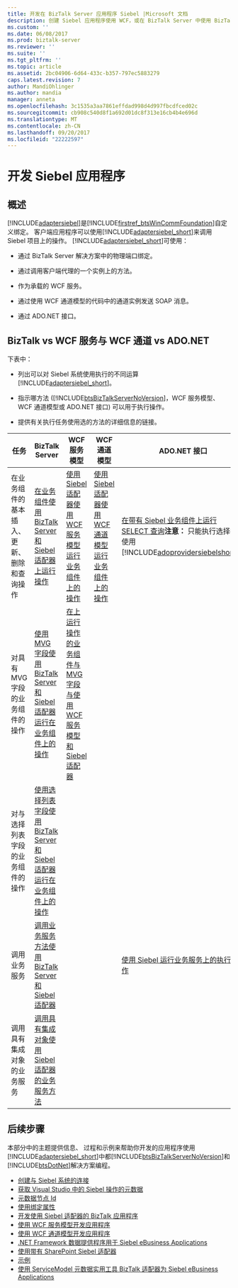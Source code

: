 ```yaml
---
title: 开发在 BizTalk Server 应用程序 Siebel |Microsoft 文档
description: 创建 Siebel 应用程序使用 WCF，或在 BizTalk Server 中使用 BizTalk 适配器包 (BAP)
ms.custom: ''
ms.date: 06/08/2017
ms.prod: biztalk-server
ms.reviewer: ''
ms.suite: ''
ms.tgt_pltfrm: ''
ms.topic: article
ms.assetid: 2bc04906-6d64-433c-b357-797ec5883279
caps.latest.revision: 7
author: MandiOhlinger
ms.author: mandia
manager: anneta
ms.openlocfilehash: 3c1535a3aa7861effdad998d4d997fbcdfced02c
ms.sourcegitcommit: cb908c540d8f1a692d01dc8f313e16cb4b4e696d
ms.translationtype: MT
ms.contentlocale: zh-CN
ms.lasthandoff: 09/20/2017
ms.locfileid: "22222597"
---
```

# <a name="develop-your-siebel-applications"></a>开发 Siebel 应用程序

## <a name="overview"></a>概述
[!INCLUDE[adaptersiebel](../../includes/adaptersiebel-md.md)]是[!INCLUDE[firstref_btsWinCommFoundation](../../includes/firstref-btswincommfoundation-md.md)]自定义绑定。 客户端应用程序可以使用[!INCLUDE[adaptersiebel_short](../../includes/adaptersiebel-short-md.md)]来调用 Siebel 项目上的操作。 [!INCLUDE[adaptersiebel_short](../../includes/adaptersiebel-short-md.md)]可使用：  
  
-   通过 BizTalk Server 解决方案中的物理端口绑定。  
  
-   通过调用客户端代理的一个实例上的方法。  
  
-   作为承载的 WCF 服务。  
  
-   通过使用 WCF 通道模型的代码中的通道实例发送 SOAP 消息。  
  
-   通过 ADO.NET 接口。  
  
## <a name="biztalk-vs-wcf-service-vs-wcf-channel-vs-adonet"></a>BizTalk vs WCF 服务与 WCF 通道 vs ADO.NET
 下表中：  
  
-   列出可以对 Siebel 系统使用执行的不同运算[!INCLUDE[adaptersiebel_short](../../includes/adaptersiebel-short-md.md)]。  
  
-   指示哪方法 ([!INCLUDE[btsBizTalkServerNoVersion](../../includes/btsbiztalkservernoversion-md.md)]，WCF 服务模型、 WCF 通道模型或 ADO.NET 接口) 可以用于执行操作。  
  
-   提供有关执行任务使用选的方法的详细信息的链接。  
  
|任务|BizTalk Server|WCF 服务模型|WCF 通道模型|ADO.NET 接口|  
|----------|--------------------|-----------------------|-----------------------|-----------------------|  
|在业务组件的基本插入、 更新、 删除和查询操作|[在业务组件使用 BizTalk Server 和 Siebel 适配器上运行操作](run-operations-on-business-components-using-the-siebel-adapter-in-biztalk.md)|[使用 Siebel 适配器使用 WCF 服务模型运行业务组件上的操作](run-operations-on-business-components-with-the-siebel-adapter-using-wcf-service.md)|[使用 Siebel 适配器使用 WCF 通道模型运行业务组件上的操作](run-tasks-on-business-components-with-the-siebel-adapter-using-a-wcf-channel.md)|[在带有 Siebel 业务组件上运行 SELECT 查询](run-a-select-query-on-business-components-with-siebel.md)**注意：** 只能执行选择操作使用[!INCLUDE[adoprovidersiebelshort](../../includes/adoprovidersiebelshort-md.md)]。|  
|对具有 MVG 字段的业务组件的操作|[使用 MVG 字段使用 BizTalk Server 和 Siebel 适配器运行在业务组件上的操作](run-operations-on-business-components-with-mvg-fields-using-the-siebel-adapter.md)|[在上运行操作的业务组件与 MVG 字段与使用 WCF 服务模型和 Siebel 适配器](work-with-mvp-fields-using-the-siebel-adapter-and-the-wcf-service-model.md)|||  
|对与选择列表字段的业务组件的操作|[使用选择列表字段使用 BizTalk Server 和 Siebel 适配器运行在业务组件上的操作](run-tasks-on-business-components-with-picklist-fields-using-the-siebel-adapter.md)||||  
|调用业务服务|[调用业务服务方法使用 BizTalk Server 和 Siebel 适配器](invoke-business-service-methods-using-biztalk-server-and-the-siebel-adapter.md)|||[使用 Siebel 运行业务服务上的执行操作](run-an-execute-operation-on-business-services-with-siebel.md)|  
|调用具有集成对象的业务服务|[调用具有集成对象使用 Siebel 适配器的业务服务方法](run-business-service-methods-with-integration-objects-using-the-siebel-adapter.md)||||  

## <a name="next-steps"></a>后续步骤  
 本部分中的主题提供信息、 过程和示例来帮助你开发的应用程序使用[!INCLUDE[adaptersiebel_short](../../includes/adaptersiebel-short-md.md)]中都[!INCLUDE[btsBizTalkServerNoVersion](../../includes/btsbiztalkservernoversion-md.md)]和[!INCLUDE[btsDotNet](../../includes/btsdotnet-md.md)]解决方案编程。 

- [创建与 Siebel 系统的连接](create-a-connection-to-the-siebel-system.md)
- [获取 Visual Studio 中的 Siebel 操作的元数据](get-metadata-for-siebel-operations-in-visual-studio.md)
- [元数据节点 Id](metadata-node-ids1.md)
- [使用绑定属性](read-about-biztalk-adapter-for-siebel-binding-properties.md)
- [开发使用 Siebel 适配器的 BizTalk 应用程序](develop-biztalk-applications-using-the-siebel-adapter.md)
- [使用 WCF 服务模型开发应用程序](develop-siebel-applications-using-the-wcf-service-model.md)
- [使用 WCF 通道模型开发应用程序](develop-siebel-applications-using-the-wcf-channel-model3.md)
- [.NET Framework 数据提供程序用于 Siebel eBusiness Applications](use-the-net-framework-data-provider-for-siebel-ebusiness-applications.md)
- [使用带有 SharePoint Siebel 适配器](use-the-siebel-adapter-with-sharepoint.md)
- [示例](samples-for-the-siebel-adapter.md)
- [使用 ServiceModel 元数据实用工具 BizTalk 适配器为 Siebel eBusiness Applications](use-the-servicemodel-metadata-utility-with-the-siebel-adapter.md)